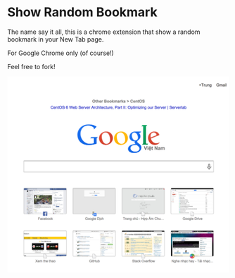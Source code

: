 Show Random Bookmark
=

The name say it all, this is a chrome extension that show a random bookmark in your New Tab page.

For Google Chrome only (of course!)

Feel free to fork!

![Screen shot](screenshot.png)
